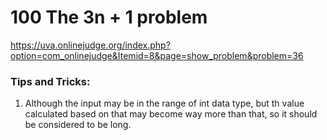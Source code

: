 # 100	The 3n + 1 problem

https://uva.onlinejudge.org/index.php?option=com_onlinejudge&Itemid=8&page=show_problem&problem=36

### Tips and Tricks:
1. Although the input may be in the range of int data type, but th value calculated based on that may become way more than that, so it should be considered to be long.
